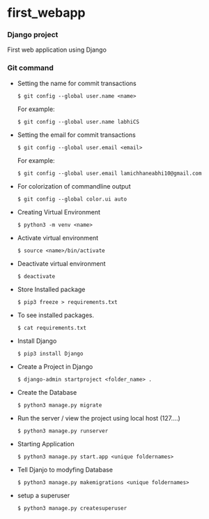 # first_webapp

### Django project
First web application using Django

### Git command

* Setting the name for commit transactions

    `$ git config --global user.name <name>`

    For example:

    `$ git config --global user.name labhiCS`

* Setting the email for commit transactions

    `$ git config --global user.email <email>`

    For example:

    `$ git config --global user.email lamichhaneabhi10@gmail.com`

* For colorization of commandline output

    `$ git config --global color.ui auto`

* Creating Virtual Environment 

    `$ python3 -m venv <name>`

* Activate virtual environment 

    `$ source <name>/bin/activate`
    
* Deactivate virtual environment
    
    `$ deactivate`
    
* Store Installed package

    `$ pip3 freeze > requirements.txt`
    
* To see installed packages.

    `$ cat requirements.txt` 

* Install Django

    `$ pip3 install Django`

* Create a Project in Django 

    `$ django-admin startproject <folder_name> .`

* Create the Database 

    `$ python3 manage.py migrate`

* Run the server / view the project using local host (127....)

    `$ python3 manage.py runserver`

* Starting Application

    `$ python3 manage.py start.app <unique foldernames>`

* Tell Djanjo to modyfing Database

    `$ python3 manage.py makemigrations <unique foldernames>`

* setup a superuser

    `$ python3 manage.py createsuperuser`
